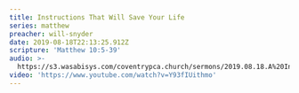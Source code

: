 ```yaml
---
title: Instructions That Will Save Your Life
series: matthew
preacher: will-snyder
date: 2019-08-18T22:13:25.912Z
scripture: 'Matthew 10:5-39'
audio: >-
  https://s3.wasabisys.com/coventrypca.church/sermons/2019.08.18.A%20Instructions%20That%20Will%20Save%20-%20Will%20Snyder.mp3
video: 'https://www.youtube.com/watch?v=Y93fIUithmo'
---
```

